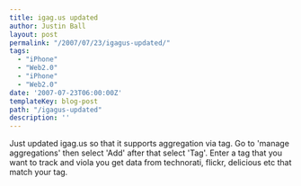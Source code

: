 ```yaml
---
title: igag.us updated
author: Justin Ball
layout: post
permalink: "/2007/07/23/igagus-updated/"
tags:
  - "iPhone"
  - "Web2.0"
  - "iPhone"
  - "Web2.0"
date: '2007-07-23T06:00:00Z'
templateKey: blog-post
path: "/igagus-updated"
description: ''
---
```


Just updated igag.us so that it supports aggregation via tag. Go to 'manage aggregations' then select 'Add' after that select 'Tag'. Enter a tag that you want to track and viola you get data from technorati, flickr, delicious etc that match your tag.

